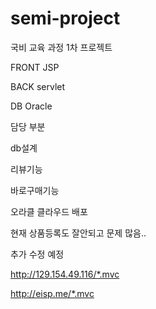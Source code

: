 # semi-project

국비 교육 과정 1차 프로젝트

FRONT JSP

BACK servlet

DB Oracle


담당 부분 

db설계

리뷰기능

바로구매기능


오라클 클라우드 배포

현재 상품등록도 잘안되고 문제 많음..

추가 수정 예정

http://129.154.49.116/*.mvc

http://eisp.me/*.mvc
